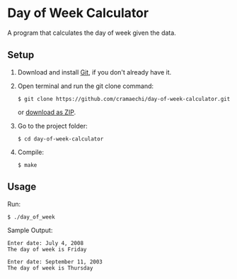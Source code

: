 # Day of Week Calculator
A program that calculates the day of week given the data.

## Setup
1. Download and install [Git](https://git-scm.com/downloads), if you don't already have it.

2. Open terminal and run the git clone command:

   ```
   $ git clone https://github.com/cramaechi/day-of-week-calculator.git
   ```
    or [download as ZIP](https://github.com/cramaechi/day-of-week-calculator/archive/master.zip).

3. Go to the project folder:

   ```
   $ cd day-of-week-calculator
   ```

4. Compile:

   ```
   $ make
   ```
   
## Usage
Run:

```
$ ./day_of_week
```

Sample Output:
```
Enter date: July 4, 2008                                                                                                                                                                                                                      
The day of week is Friday

Enter date: September 11, 2003                                                                                                                                                                                                                
The day of week is Thursday   
```
